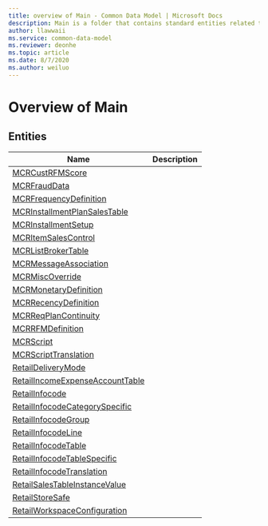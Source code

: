 ```yaml
---
title: overview of Main - Common Data Model | Microsoft Docs
description: Main is a folder that contains standard entities related to the Common Data Model.
author: llawwaii
ms.service: common-data-model
ms.reviewer: deonhe
ms.topic: article
ms.date: 8/7/2020
ms.author: weiluo
---
```


# Overview of Main


## Entities

|Name|Description|
|---|---|
|[MCRCustRFMScore](MCRCustRFMScore.md)||
|[MCRFraudData](MCRFraudData.md)||
|[MCRFrequencyDefinition](MCRFrequencyDefinition.md)||
|[MCRInstallmentPlanSalesTable](MCRInstallmentPlanSalesTable.md)||
|[MCRInstallmentSetup](MCRInstallmentSetup.md)||
|[MCRItemSalesControl](MCRItemSalesControl.md)||
|[MCRListBrokerTable](MCRListBrokerTable.md)||
|[MCRMessageAssociation](MCRMessageAssociation.md)||
|[MCRMiscOverride](MCRMiscOverride.md)||
|[MCRMonetaryDefinition](MCRMonetaryDefinition.md)||
|[MCRRecencyDefinition](MCRRecencyDefinition.md)||
|[MCRReqPlanContinuity](MCRReqPlanContinuity.md)||
|[MCRRFMDefinition](MCRRFMDefinition.md)||
|[MCRScript](MCRScript.md)||
|[MCRScriptTranslation](MCRScriptTranslation.md)||
|[RetailDeliveryMode](RetailDeliveryMode.md)||
|[RetailIncomeExpenseAccountTable](RetailIncomeExpenseAccountTable.md)||
|[RetailInfocode](RetailInfocode.md)||
|[RetailInfocodeCategorySpecific](RetailInfocodeCategorySpecific.md)||
|[RetailInfocodeGroup](RetailInfocodeGroup.md)||
|[RetailInfocodeLine](RetailInfocodeLine.md)||
|[RetailInfocodeTable](RetailInfocodeTable.md)||
|[RetailInfocodeTableSpecific](RetailInfocodeTableSpecific.md)||
|[RetailInfocodeTranslation](RetailInfocodeTranslation.md)||
|[RetailSalesTableInstanceValue](RetailSalesTableInstanceValue.md)||
|[RetailStoreSafe](RetailStoreSafe.md)||
|[RetailWorkspaceConfiguration](RetailWorkspaceConfiguration.md)||
